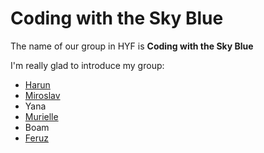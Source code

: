 # Coding with the Sky Blue

The name of our group in HYF is **Coding with the Sky Blue**

I'm really glad to introduce my group:

- [Harun](harun.md)
- [Miroslav](./miroslav.md)
- Yana
- [Murielle](murielle.md)
- Boam
- [Feruz](feruz.md)
